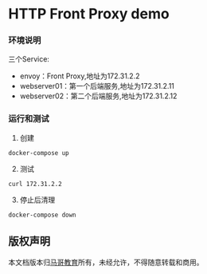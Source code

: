 # HTTP Front Proxy demo

### 环境说明
三个Service:
- envoy：Front Proxy,地址为172.31.2.2
- webserver01：第一个后端服务,地址为172.31.2.11
- webserver02：第二个后端服务,地址为172.31.2.12

### 运行和测试
1. 创建
```
docker-compose up
```

2. 测试
```
curl 172.31.2.2
```

3. 停止后清理
```
docker-compose down
```

## 版权声明
本文档版本归[马哥教育](www.magedu.com)所有，未经允许，不得随意转载和商用。
